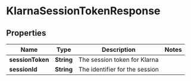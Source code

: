 

# KlarnaSessionTokenResponse


## Properties

| Name | Type | Description | Notes |
|------------ | ------------- | ------------- | -------------|
|**sessionToken** | **String** | The session token for Klarna |  |
|**sessionId** | **String** | The identifier for the session |  |



